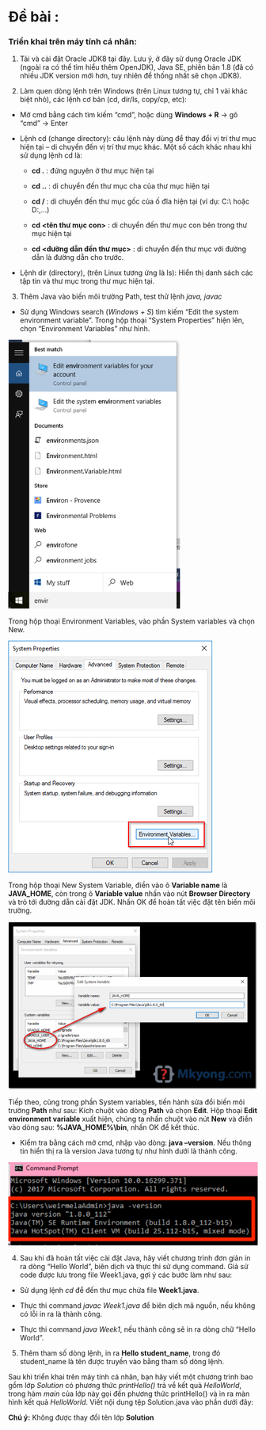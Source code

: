 # Đề bài :
### Triển khai trên máy tính cá nhân:

1. Tải và cài đặt Oracle JDK8 tại đây. Lưu ý, ở đây sử dụng Oracle JDK (ngoài ra có thể tìm hiểu thêm OpenJDK), Java SE, phiên bản 1.8 (đã có nhiều JDK version mới hơn, tuy nhiên để thống nhất sẽ chọn JDK8).

2. Làm quen dòng lệnh trên Windows (trên Linux tương tự, chỉ 1 vài khác biệt nhỏ), các lệnh cơ bản (cd, dir/ls, copy/cp, etc):

- Mở cmd bằng cách tìm kiếm “cmd”, hoặc dùng <strong>Windows + R</strong> -> gõ “cmd” -> Enter

- Lệnh cd (change directory): câu lệnh này dùng để thay đổi vị trí thư mục hiện tại – di chuyển đến vị trí thư mục khác. Một số cách khác nhau khi sử dụng lệnh cd là:

    - <strong>cd .</strong> : đứng nguyên ở thư mục hiện tại

    - <strong>cd ..</strong> : di chuyển đến thư mục cha của thư mục hiện tại

    - <strong>cd /</strong> : di chuyển đến thư mục gốc của ố đĩa hiện tại (ví dụ: C:\ hoặc D:\,…)

    - <strong>cd <tên thư mục con></strong> : di chuyển đến thư mục con bên trong thư mục hiện tại

    - <strong>cd <đường dẫn đến thư mục></strong> : di chuyển đến thư mục với đường dẫn là đường dẫn cho trước.
- Lệnh dir (directory), (trên Linux tương ứng là ls): Hiển thị danh sách các tập tin và thư mục trong thư mục hiện tại.

3. Thêm Java vào biến môi trường Path, test thử lệnh <i>java, javac</i>

- Sử dụng Windows search (<i>Windows + S</i>) tìm kiếm “Edit the system environment variable”. Trong hộp thoại “System Properties” hiện lên, chọn “Environment Variables” như hình.

<img src='https://raw.githubusercontent.com/oasis-uet/uetoop/main/hello2.png'>

Trong hộp thoại Environment Variables, vào phần System variables và chọn New.

<img src='https://raw.githubusercontent.com/oasis-uet/uetoop/main/hello3.png'>

 Trong hộp thoại New System Variable, điền vào ô <strong>Variable name</strong> là <strong>JAVA_HOME</strong>, còn trong ô <strong>Variable value</strong> nhấn vào nút <strong>Browser Directory</strong> và trỏ tới đường dẫn cài đặt JDK. Nhấn OK để hoàn tất việc đặt tên biến môi trường.

<img src='https://raw.githubusercontent.com/oasis-uet/uetoop/main/hello4.png'>

Tiếp theo, cũng trong phần System variables, tiến hành sửa đổi biến môi trường <strong>Path</strong> như sau: Kích chuột vào dòng <strong>Path</strong> và chọn <strong>Edit</strong>. Hộp thoại <strong>Edit environment variable</strong> xuất hiện, chúng ta nhấn chuột vào nút <strong>New</strong> và điền vào dòng sau: <strong>%JAVA_HOME%\bin</strong>, nhấn OK để kết thúc.

- Kiểm tra bằng cách mở cmd, nhập vào dòng: <strong>java –version</strong>. Nếu thông tin hiển thị ra là version Java tương tự như hình dưới là thành công.

<img src='https://raw.githubusercontent.com/oasis-uet/uetoop/main/hello5.png'>

4. Sau khi đã hoàn tất việc cài đặt Java, hãy viết chương trình đơn giản in ra dòng “Hello World”, biên dịch và thực thi sử dụng command. Giả sử code được lưu trong file Week1.java, gợi ý các bước làm như sau:
- Sử dụng lệnh <i>cd</i> để đến thư mục chứa file <strong>Week1.java</strong>.

- Thực thi command <i>javac Week1.java</i> để biên dịch mã nguồn, nếu không có lỗi in ra là thành công.

- Thực thi command <i>java Week1</i>, nếu thành công sẽ in ra dòng chữ “Hello World”.

5. Thêm tham số dòng lệnh, in ra <strong>Hello student_name</strong>, trong đó student_name là tên được truyền vào bằng tham số dòng lệnh.

Sau khi triển khai trên máy tính cá nhân, bạn hãy viết một chương trình bao gồm lớp <i>Solution</i> có phương thức <i>printHello()</i> trả về kết quả <i>HelloWorld</i>, trong hàm <i>main</i> của lớp này gọi đến phương thức printHello() và in ra màn hình kết quả <i>HelloWorld</i>. Viết nội dung tệp Solution.java vào phần dưới đây:

<strong>Chú ý:</strong> Không được thay đổi tên lớp <strong>Solution</strong>